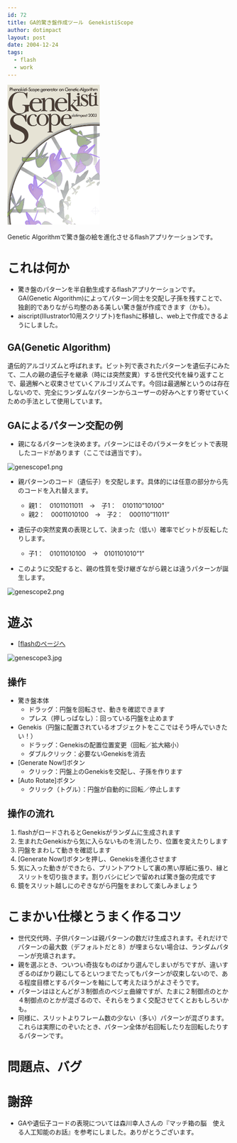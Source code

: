 ```yaml
---
id: 72
title: GA的驚き盤作成ツール　GenekistiScope
author: dotimpact
layout: post
date: 2004-12-24
tags:
  - flash
  - work
---
```

<img class="img_R" src='/hexo/images/wp-content/uploads/2008/02/genescope.gif' alt='genescope.gif' />

Genetic Algorithmで驚き盤の絵を進化させるflashアプリケーションです。

# これは何か

  * 驚き盤のパターンを半自動生成するflashアプリケーションです。GA(Genetic Algorithm)によってパターン同士を交配し子孫を残すことで、独創的でありながら均整のある美しい驚き盤が作成できます（かも）。
  * aiscript(Illustrator10用スクリプト)をflashに移植し、web上で作成できるようにしました。

## GA(Genetic Algorithm)

遺伝的アルゴリズムと呼ばれます。ビット列で表されたパターンを遺伝子にみたて、二人の親の遺伝子を継承（時には突然変異）する世代交代を繰り返すことで、最適解へと収束させていくアルゴリズムです。今回は最適解というのは存在しないので、完全にランダムなパターンからユーザーの好みへとすり寄せていくための手法として使用しています。

## GAによるパターン交配の例

  * 親になるパターンを決めます。パターンにはそのパラメータをビットで表現したコードがあります（ここでは適当です）。

![genescope1.png][1]

  * 親パターンのコード（遺伝子）を交配します。具体的には任意の部分から先のコードを入れ替えます。
    
      * 親1：　01011011011　→　子1：　010110&#8221;10100&#8221;
      * 親2：　00011010100　→　子2：　000110&#8221;11011&#8221;

  * 遺伝子の突然変異の表現として、決まった（低い）確率でビットが反転したりします。
    
      * 子1：　01011010100　→　0101101010&#8221;1&#8221;

  * このように交配すると、親の性質を受け継ぎながら親とは違うパターンが誕生します。

![genescope2.png][2]

# 遊ぶ

  * [[flashのページへ][3]

![genescope3.jpg][4]

## 操作

  * 驚き盤本体 
      * ドラッグ：円盤を回転させ、動きを確認できます
      * プレス（押しっぱなし）：回っている円盤を止めます
  * Genekis（円盤に配置されているオブジェクトをここではそう呼んでいきたい！） 
      * ドラッグ：Genekisの配置位置変更（回転／拡大縮小）
      * ダブルクリック：必要ないGenekisを消去
  * [Generate Now!]ボタン 
      * クリック：円盤上のGenekisを交配し、子孫を作ります
  * [Auto Rotate]ボタン 
      * クリック（トグル）：円盤が自動的に回転／停止します

## 操作の流れ

  1. flashがロードされるとGenekisがランダムに生成されます
  2. 生まれたGenekisから気に入らないものを消したり、位置を変えたりします
  3. 円盤をまわして動きを確認します
  4. [Generate Now!]ボタンを押し、Genekisを進化させます
  5. 気に入った動きができたら、プリントアウトして裏の黒い厚紙に張り、縁とスリットを切り抜きます。割りバシにピンで留めれば驚き盤の完成です
  6. 鏡をスリット越しにのぞきながら円盤をまわして楽しみましょう

# こまかい仕様とうまく作るコツ

  * 世代交代時、子供パターンは親パターンの数だけ生成されます。それだけでパターンの最大数（デフォルトだと８）が埋まらない場合は、ランダムパターンが充填されます。
  * 親を選ぶとき、ついつい奇抜なものばかり選んでしまいがちですが、違いすぎるのばかり親にしてるといつまでたってもパターンが収束しないので、ある程度目標とするパターンを軸にして考えたほうがよさそうです。
  * パターンはほとんどが３制御点のベジェ曲線ですが、たまに２制御点のとか４制御点のとかが混ざるので、それらをうまく交配させてくとおもしろいかも。
  * 同様に、スリットよりフレーム数の少ない（多い）パターンが混ざります。これらは実際にのぞいたとき、パターン全体が右回転したり左回転したりするパターンです。

# 問題点、バグ

# 謝辞

  * GAや遺伝子コードの表現については森川幸人さんの『マッチ箱の脳　使える人工知能のお話』を参考にしました。ありがとうございます。

 [1]: http://collisions.doppac.cc/wp-content/uploads/2008/02/genescope1.png
 [2]: http://collisions.doppac.cc/wp-content/uploads/2008/02/genescope2.png
 [3]: http://work.dotimpac.to/geneScope/genekis.html
 [4]: http://collisions.doppac.cc/wp-content/uploads/2008/02/genescope3.jpg
